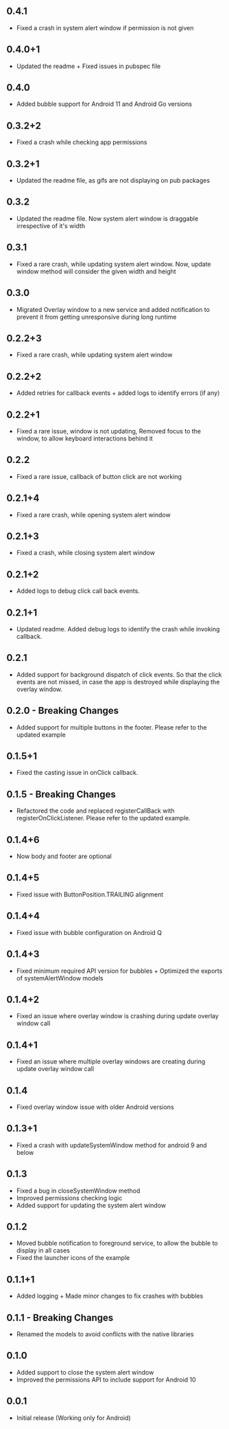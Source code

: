 ## 0.4.1

* Fixed a crash in system alert window if permission is not given

## 0.4.0+1

* Updated the readme + Fixed issues in pubspec file

## 0.4.0

* Added bubble support for Android 11 and Android Go versions

## 0.3.2+2

* Fixed a crash while checking app permissions

## 0.3.2+1

* Updated the readme file, as gifs are not displaying on pub packages

## 0.3.2

* Updated the readme file. Now system alert window is draggable irrespective of it's width

## 0.3.1

* Fixed a rare crash, while updating system alert window. Now, update window method will consider the given width and height

## 0.3.0

* Migrated Overlay window to a new service and added notification to prevent it from getting unresponsive during long runtime

## 0.2.2+3

* Fixed a rare crash, while updating system alert window

## 0.2.2+2

* Added retries for callback events + added logs to identify errors (if any)

## 0.2.2+1

* Fixed a rare issue, window is not updating, Removed focus to the window, to allow keyboard interactions behind it

## 0.2.2

* Fixed a rare issue, callback of button click are not working

## 0.2.1+4

* Fixed a rare crash, while opening system alert window

## 0.2.1+3

* Fixed a crash, while closing system alert window

## 0.2.1+2

* Added logs to debug click call back events.

## 0.2.1+1

* Updated readme. Added debug logs to identify the crash while invoking callback.

## 0.2.1

* Added support for background dispatch of click events. So that the click events are not missed, in case the app is destroyed while displaying the overlay window.

## 0.2.0 - Breaking Changes

* Added support for multiple buttons in the footer. Please refer to the updated example

## 0.1.5+1

* Fixed the casting issue in onClick callback.

## 0.1.5 - Breaking Changes

* Refactored the code and replaced registerCallBack with registerOnClickListener. Please refer to the updated example.

## 0.1.4+6

* Now body and footer are optional

## 0.1.4+5

* Fixed issue with ButtonPosition.TRAILING alignment

## 0.1.4+4

* Fixed issue with bubble configuration on Android Q

## 0.1.4+3

* Fixed minimum required API version for bubbles + Optimized the exports of systemAlertWindow models

## 0.1.4+2

* Fixed an issue where overlay window is crashing during update overlay window call

## 0.1.4+1

* Fixed an issue where multiple overlay windows are creating during update overlay window call

## 0.1.4

* Fixed overlay window issue with older Android versions

## 0.1.3+1

* Fixed a crash with updateSystemWindow method for android 9 and below

## 0.1.3

* Fixed a bug in closeSystemWindow method
* Improved permissions checking logic
* Added support for updating the system alert window

## 0.1.2

* Moved bubble notification to foreground service, to allow the bubble to display in all cases
* Fixed the launcher icons of the example

## 0.1.1+1

* Added logging + Made minor changes to fix crashes with bubbles

## 0.1.1 - Breaking Changes

* Renamed the models to avoid conflicts with the native libraries

## 0.1.0

* Added support to close the system alert window
* Improved the permissions API to include support for Android 10

## 0.0.1

* Initial release (Working only for Android)
